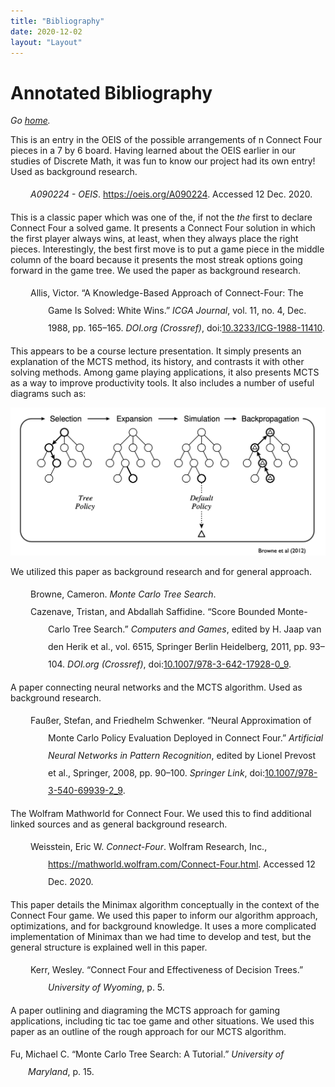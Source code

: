 ```yaml
---
title: "Bibliography"
date: 2020-12-02
layout: "Layout"
---
```


# Annotated Bibliography

*Go [home](/).*

This is an entry in the OEIS of the possible arrangements of n Connect Four pieces in a 7 by 6 board. Having learned about the OEIS earlier in our studies of Discrete Math, it was fun to know our project had its own entry! Used as background research.

<div class="csl-bib-body" style="padding-left: 2rem; line-height: 2; margin-left: 2em; text-indent:-2em;">
<div class="csl-entry"><i>A090224 - OEIS</i>. <a href="https://oeis.org/A090224">https://oeis.org/A090224</a>. Accessed 12 Dec. 2020.
</div></div>

This is a classic paper which was one of the, if not the *the* first to declare Connect Four a solved game. It presents a Connect Four solution in which the first player always wins, at least, when they always place the right pieces. Interestingly, the best first move is to put a game piece in the middle column of the board because it presents the most streak options going forward in the game tree. We used the paper as background research.

<div class="csl-bib-body" style="padding-left: 2rem; line-height: 2; margin-left: 2em; text-indent:-2em;">
<span class="Z3988" title="url_ver=Z39.88-2004&amp;ctx_ver=Z39.88-2004&amp;rfr_id=info%3Asid%2Fzotero.org%3A2&amp;rft_val_fmt=info%3Aofi%2Ffmt%3Akev%3Amtx%3Adc&amp;rft.type=webpage&amp;rft.title=A090224%20-%20OEIS&amp;rft.identifier=https%3A%2F%2Foeis.org%2FA090224"></span>
<div class="csl-entry">Allis, Victor. “A Knowledge-Based Approach of Connect-Four: The Game Is Solved: White Wins.” <i>ICGA Journal</i>, vol. 11, no. 4, Dec. 1988, pp. 165–165. <i>DOI.org (Crossref)</i>, doi:<a href="https://doi.org/10.3233/ICG-1988-11410">10.3233/ICG-1988-11410</a>.
</div></div>

This appears to be a course lecture presentation. It simply presents an explanation of the MCTS method, its history, and contrasts it with other solving methods. Among game playing applications, it also presents MCTS as a way to improve productivity tools. It also includes a number of useful diagrams such as:

![Steps of the MCTS algorithm, selection, expansion, simulation, backpropagation](./fig/diagram.png)

We utilized this paper as background research and for general approach.

<div class="csl-bib-body" style="padding-left: 2rem;line-height: 2; margin-left: 2em; text-indent:-2em;">
<div class="csl-entry">Browne, Cameron. <i>Monte Carlo Tree Search</i>.</div>
  <span class="Z3988" title="url_ver=Z39.88-2004&amp;ctx_ver=Z39.88-2004&amp;rfr_id=info%3Asid%2Fzotero.org%3A2&amp;rft_val_fmt=info%3Aofi%2Ffmt%3Akev%3Amtx%3Adc&amp;rft.type=presentation&amp;rft.title=Monte%20Carlo%20Tree%20Search&amp;rft.aufirst=Cameron&amp;rft.aulast=Browne&amp;rft.au=Cameron%20Browne&amp;rft.date=2012&amp;rft.language=en"></span>
</div></div>

<div class="csl-bib-body" style="padding-left: 2rem;line-height: 2; margin-left: 2em; text-indent:-2em;">
<span class="Z3988" title="url_ver=Z39.88-2004&amp;ctx_ver=Z39.88-2004&amp;rfr_id=info%3Asid%2Fzotero.org%3A2&amp;rft_val_fmt=info%3Aofi%2Ffmt%3Akev%3Amtx%3Ajournal&amp;rft.genre=article&amp;rft.atitle=I.%20Introduction%20II.%20Algorithm%20III.%20Pros%20and%20Cons%20IV.%20Variations%20V.%20Enhancements%20VI.%20Demo&amp;rft.aufirst=Cameron&amp;rft.aulast=Browne&amp;rft.au=Cameron%20Browne&amp;rft.date=2010&amp;rft.pages=29&amp;rft.language=en"></span>
<div class="csl-entry">Cazenave, Tristan, and Abdallah Saffidine. “Score Bounded Monte-Carlo Tree Search.” <i>Computers and Games</i>, edited by H. Jaap van den Herik et al., vol. 6515, Springer Berlin Heidelberg, 2011, pp. 93–104. <i>DOI.org (Crossref)</i>, doi:<a href="https://doi.org/10.1007/978-3-642-17928-0_9">10.1007/978-3-642-17928-0_9</a>.</div></div
>

A paper connecting neural networks and the MCTS algorithm. Used as background research.

<div class="csl-bib-body" style="padding-left: 2rem;line-height: 2; margin-left: 2em; text-indent:-2em;">
<span class="Z3988" title="url_ver=Z39.88-2004&amp;ctx_ver=Z39.88-2004&amp;rfr_id=info%3Asid%2Fzotero.org%3A2&amp;rft_id=urn%3Aisbn%3A978-3-642-17927-3%20978-3-642-17928-0&amp;rft_val_fmt=info%3Aofi%2Ffmt%3Akev%3Amtx%3Abook&amp;rft.genre=bookitem&amp;rft.atitle=Score%20Bounded%20Monte-Carlo%20Tree%20Search&amp;rft.place=Berlin%2C%20Heidelberg&amp;rft.publisher=Springer%20Berlin%20Heidelberg&amp;rft.aufirst=Tristan&amp;rft.aulast=Cazenave&amp;rft.au=H.%20Jaap%20van%20den%20Herik&amp;rft.au=Hiroyuki%20Iida&amp;rft.au=Aske%20Plaat&amp;rft.au=Tristan%20Cazenave&amp;rft.au=Abdallah%20Saffidine&amp;rft.date=2011&amp;rft.pages=93-104&amp;rft.spage=93&amp;rft.epage=104&amp;rft.isbn=978-3-642-17927-3%20978-3-642-17928-0&amp;rft.language=en"></span>
<div class="csl-entry">Faußer, Stefan, and Friedhelm Schwenker. “Neural Approximation of Monte Carlo Policy Evaluation Deployed in Connect Four.” <i>Artificial Neural Networks in Pattern Recognition</i>, edited by Lionel Prevost et al., Springer, 2008, pp. 90–100. <i>Springer Link</i>, doi:<a href="https://doi.org/10.1007/978-3-540-69939-2_9">10.1007/978-3-540-69939-2_9</a>.</div></div>

The Wolfram Mathworld for Connect Four. We used this to find additional linked sources and as general background research.

<div class="csl-bib-body" style="padding-left: 2rem;line-height: 2; margin-left: 2em; text-indent:-2em;">
<span class="Z3988" title="url_ver=Z39.88-2004&amp;ctx_ver=Z39.88-2004&amp;rfr_id=info%3Asid%2Fzotero.org%3A2&amp;rft_id=urn%3Aisbn%3A978-3-319-30165-5&amp;rft_val_fmt=info%3Aofi%2Ffmt%3Akev%3Amtx%3Abook&amp;rft.genre=bookitem&amp;rft.atitle=A%20Hybrid%20Approach%20to%20Parallelization%20of%20Monte%20Carlo%20Tree%20Search%20in%20General%20Game%20Playing&amp;rft.place=Cham&amp;rft.publisher=Springer%20International%20Publishing&amp;rft.series=Studies%20in%20Computational%20Intelligence&amp;rft.aufirst=Maciej&amp;rft.aulast=%C5%9Awiechowski&amp;rft.au=Maciej%20%C5%9Awiechowski&amp;rft.au=Jacek%20Ma%C5%84dziuk&amp;rft.au=Guy%20de%20Tr%C4%97&amp;rft.au=Przemys%C5%82aw%20Grzegorzewski&amp;rft.au=Janusz%20Kacprzyk&amp;rft.au=Jan%20W.%20Owsi%C5%84ski&amp;rft.au=Wojciech%20Penczek&amp;rft.au=S%C5%82awomir%20Zadro%C5%BCny&amp;rft.date=2016&amp;rft.pages=199-215&amp;rft.spage=199&amp;rft.epage=215&amp;rft.isbn=978-3-319-30165-5&amp;rft.language=en"></span>
<div class="csl-entry">Weisstein, Eric W. <i>Connect-Four</i>. Wolfram Research, Inc., <a href="https://mathworld.wolfram.com/Connect-Four.html">https://mathworld.wolfram.com/Connect-Four.html</a>. Accessed 12 Dec. 2020.</div></div>

This paper details the Minimax algorithm conceptually in the context of the Connect Four game. We used this paper to inform our algorithm approach, optimizations, and for background knowledge. It uses a more complicated implementation of Minimax than we had time to develop and test, but the general structure is explained well in this paper.

<div class="csl-bib-body" style="padding-left: 2rem;line-height: 2; margin-left: 2em; text-indent:-2em;">
<div class="csl-entry">Kerr, Wesley. “Connect Four and Effectiveness of Decision Trees.” <i>University of Wyoming</i>, p. 5.</div>
<span class="Z3988" title="url_ver=Z39.88-2004&amp;ctx_ver=Z39.88-2004&amp;rfr_id=info%3Asid%2Fzotero.org%3A2&amp;rft_val_fmt=info%3Aofi%2Ffmt%3Akev%3Amtx%3Ajournal&amp;rft.genre=article&amp;rft.atitle=Connect%20Four%20and%20Effectiveness%20of%20Decision%20Trees&amp;rft.jtitle=University%20of%20Wyoming&amp;rft.aufirst=Wesley&amp;rft.aulast=Kerr&amp;rft.au=Wesley%20Kerr&amp;rft.pages=5&amp;rft.language=en"></span>
</div>

A paper outlining and diagraming the MCTS approach for gaming applications, including tic tac toe game and other situations. We used this paper as an outline of the rough approach for our MCTS algorithm.

<div class="csl-bib-body" style="line-height: 2; margin-left: 2em; text-indent:-2em;">
  <div class="csl-entry">Fu, Michael C. “Monte Carlo Tree Search: A Tutorial.” <i>University of Maryland</i>, p. 15.</div>
  <span class="Z3988" title="url_ver=Z39.88-2004&amp;ctx_ver=Z39.88-2004&amp;rfr_id=info%3Asid%2Fzotero.org%3A2&amp;rft_val_fmt=info%3Aofi%2Ffmt%3Akev%3Amtx%3Ajournal&amp;rft.genre=article&amp;rft.atitle=Monte%20Carlo%20Tree%20Search%3A%20A%20Tutorial&amp;rft.jtitle=University%20of%20Maryland&amp;rft.aufirst=Michael%20C&amp;rft.aulast=Fu&amp;rft.au=Michael%20C%20Fu&amp;rft.pages=15&amp;rft.language=en"></span>
</div>
